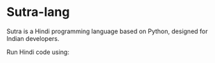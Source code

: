 # Sutra-lang

Sutra is a Hindi programming language based on Python, designed for Indian developers.

Run Hindi code using:
